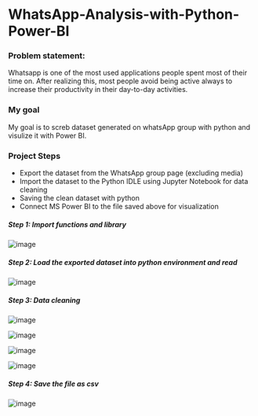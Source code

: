 # WhatsApp-Analysis-with-Python-Power-BI

### Problem statement:
Whatsapp is one of the most used applications people spent most of their time on. After realizing this, most people avoid being active always to increase their productivity in their day-to-day activities.

### My goal
My goal is to screb dataset generated on whatsApp group with python and visulize it with Power BI.

### Project Steps
- Export the dataset from the WhatsApp group page (excluding media)
- Import the dataset to the Python IDLE using Jupyter Notebook for data cleaning
- Saving the clean dataset with python
- Connect MS Power BI to the file saved above for visualization

##### Step 1: Import functions and library
![image](https://user-images.githubusercontent.com/50216723/164425596-112e866e-a40f-40c2-a8fc-78c14b3f4dbc.png)


##### Step 2: Load the exported dataset into python environment and read
![image](https://user-images.githubusercontent.com/50216723/164426269-17b6a38d-7f8f-4f25-8027-ec8580ee9103.png)


##### Step 3: Data cleaning
![image](https://user-images.githubusercontent.com/50216723/164426580-fdc1164e-3bc7-4e5d-8ef5-23be79037523.png)

![image](https://user-images.githubusercontent.com/50216723/164426942-885048ed-2628-4666-be28-30ffa8c4a0f9.png)

![image](https://user-images.githubusercontent.com/50216723/164427035-5081a6c8-a6d8-4344-b8a2-287b72088ea9.png)

![image](https://user-images.githubusercontent.com/50216723/164427215-f8ed1c81-697d-4b40-ba62-7cf174a19769.png)


##### Step 4: Save the file as csv
![image](https://user-images.githubusercontent.com/50216723/164427373-8e2eb29e-929f-4cc3-8417-0ec34eb0706a.png)
